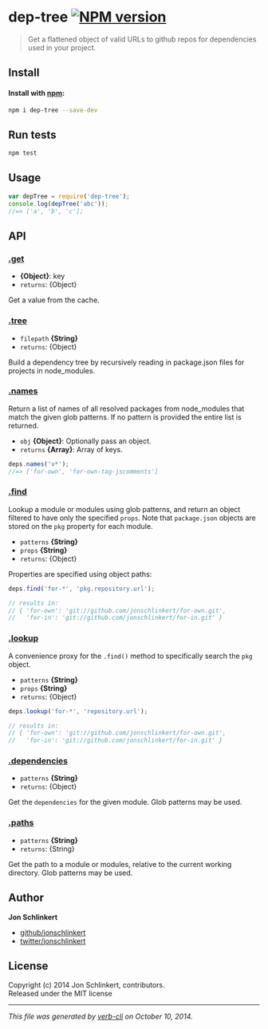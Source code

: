 # dep-tree [![NPM version](https://badge.fury.io/js/dep-tree.svg)](http://badge.fury.io/js/dep-tree)


> Get a flattened object of valid URLs to github repos for dependencies used in your project.

## Install
#### Install with [npm](npmjs.org):

```bash
npm i dep-tree --save-dev
```

## Run tests

```bash
npm test
```

## Usage

```js
var depTree = require('dep-tree');
console.log(depTree('abc'));
//=> ['a', 'b', 'c'];
```

## API
### [.get](index.js#L95)

* **{Object}**: key    
* `returns`: {Object}  

Get a value from the cache.

### [.tree](index.js#L244)

* `filepath` **{String}**    
* `returns`: {Object}  

Build a dependency tree by recursively reading in
package.json files for projects in node_modules.

### [.names](index.js#L285)

Return a list of names of all resolved packages from node_modules that match the given glob patterns. If no pattern is provided the entire list is returned.

* `obj` **{Object}**: Optionally pass an object.    
* `returns` **{Array}**: Array of keys.  

```js
deps.names('v*');
//=> ['for-own', 'for-own-tag-jscomments']
```

### [.find](index.js#L315)

Lookup a module or modules using glob patterns, and return an object filtered to have only the specified `props`. Note that `package.json` objects are stored on the `pkg` property for each module.

* `patterns` **{String}**    
* `props` **{String}**    
* `returns`: {Object}  

Properties are specified using object paths:

```js
deps.find('for-*', 'pkg.repository.url');

// results in:
// { 'for-own': 'git://github.com/jonschlinkert/for-own.git',
//   'for-in': 'git://github.com/jonschlinkert/for-in.git' }
```

### [.lookup](index.js#L340)

A convenience proxy for the `.find()` method to specifically search the `pkg` object.

* `patterns` **{String}**    
* `props` **{String}**    
* `returns`: {Object}  

```js
deps.lookup('for-*', 'repository.url');

// results in:
// { 'for-own': 'git://github.com/jonschlinkert/for-own.git',
//   'for-in': 'git://github.com/jonschlinkert/for-in.git' }
```

### [.dependencies](index.js#L353)

* `patterns` **{String}**    
* `returns`: {Object}  

Get the `dependencies` for the given module. Glob patterns
may be used.

### [.paths](index.js#L366)

* `patterns` **{String}**    
* `returns`: {String}  

Get the path to a module or modules, relative to the
current working directory. Glob patterns may be used.

## Author

**Jon Schlinkert**
 
+ [github/jonschlinkert](https://github.com/jonschlinkert)
+ [twitter/jonschlinkert](http://twitter.com/jonschlinkert) 

## License
Copyright (c) 2014 Jon Schlinkert, contributors.  
Released under the MIT license

***

_This file was generated by [verb-cli](https://github.com/assemble/verb-cli) on October 10, 2014._